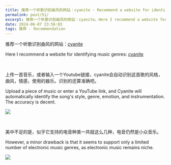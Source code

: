 ```yaml
---
title: 推荐一个听歌识别曲风的网站：cyanite - Recommend a website for identifying music genres：cyanite
permalink: post/51/
excerpt: 推荐一个听歌识别曲风的网站：cyanite。Here I recommend a website for identifying music genres：cyanite.
date: 2024-06-07 23:56:03
tags: 推荐 - Recommendation
---
```


推荐一个听歌识别曲风的网站：[cyanite](https://app.cyanite.ai/library)

Here I recommend a website for identifying music genres: [cyanite](https://app.cyanite.ai/library)

<p><br></p>

上传一首音乐，或者输入一个Youtube链接，cyanite会自动识别这首歌的风格，曲风，情感，使用的器乐。识别的还算准确吧。

Upload a piece of music or enter a YouTube link, and Cyanite will automatically identify the song's style, genre, emotion, and instrumentation. The accuracy is decent.

![](1.png)

<p><br></p>

美中不足的是，似乎它支持的电音种类一共就这么几种，电音仍然是小众音乐。

However, a minor drawback is that it seems to support only a limited number of electronic music genres, as electronic music remains niche.

![](2.png)
